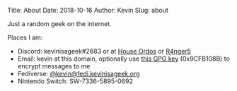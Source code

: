 Title: About
Date: 2018-10-16
Author: Kevin
Slug: about

Just a random geek on the internet.

Places I am:

* Discord: kevinisageek#2683 or at [House Ordos](https://discord.gg/p8tAxfR) or [R4nger5](https://discord.gg/RsTZCkD)
* Email: kevin at this domain, optionally use [this GPG key]({static}/media/misc/kevinatkevinisageekdotorg.public.gpg.asc) (0x9CFB108B) to encrypt messages to me
* Fediverse: [@kevin@fedi.kevinisageek.org](https://fedi.kevinisageek.org/@kevin)
* Nintendo Switch: SW-7336-5895-0692
